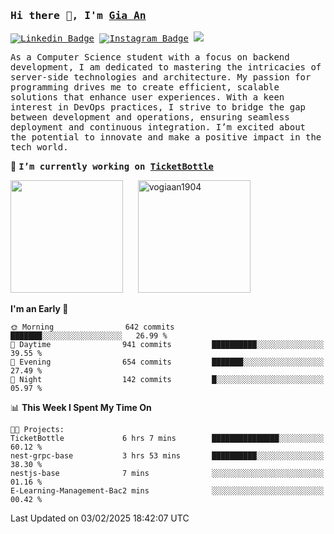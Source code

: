 ### <samp>Hi there 👋, I'm <a href="https://www.linkedin.com/in/vogiaan1904/" target="_blank">Gia An</a></samp>

<samp> [![Linkedin Badge](https://img.shields.io/badge/-LinkedIn-0e76a8?style=flat-square&logo=Linkedin&logoColor=white)](https://linkedin.com/in/vogiaan1904)
[![Instagram Badge](https://img.shields.io/badge/-Instagram-e4405f?style=flat-square&logo=Instagram&logoColor=white)](https://instagram.com/_.ja.ann_/) ![](https://komarev.com/ghpvc/?username=vogiaan1904&style=flat-square&base=500)</samp> 

<samp>As a Computer Science student with a focus on backend development, I am dedicated to mastering the intricacies of server-side technologies and architecture. My passion for programming drives me to create efficient, scalable solutions that enhance user experiences. With a keen interest in DevOps practices, I strive to bridge the gap between development and operations, ensuring seamless deployment and continuous integration. I’m excited about the potential to innovate and make a positive impact in the tech world.</samp>

🔭 <samp>**I’m currently working on [TicketBottle](https://github.com/vogiaan1904/TicketBottle)**</samp>



<div>
  <img height="180em" src="https://github-readme-stats.vercel.app/api/top-langs/?username=vogiaan1904&show_icons=true&hide_border=true&layout=compact&langs_count=10&theme=transparent&include_orgs=true"/>
  &nbsp;&nbsp;&nbsp;&nbsp;
  <img height="180em" src="https://github-readme-stats.vercel.app/api?username=vogiaan1904&show_icons=true&hide_border=true&&count_private=true&include_all_commits=true&theme=transparent&locale=en" alt="vogiaan1904" />
</div>






<!--START_SECTION:waka-->
**I'm an Early 🐤** 

```text
🌞 Morning                642 commits         ███████░░░░░░░░░░░░░░░░░░   26.99 % 
🌆 Daytime                941 commits         ██████████░░░░░░░░░░░░░░░   39.55 % 
🌃 Evening                654 commits         ███████░░░░░░░░░░░░░░░░░░   27.49 % 
🌙 Night                  142 commits         █░░░░░░░░░░░░░░░░░░░░░░░░   05.97 % 
```


📊 **This Week I Spent My Time On** 

```text
🐱‍💻 Projects: 
TicketBottle             6 hrs 7 mins        ███████████████░░░░░░░░░░   60.12 % 
nest-grpc-base           3 hrs 53 mins       ██████████░░░░░░░░░░░░░░░   38.30 % 
nestjs-base              7 mins              ░░░░░░░░░░░░░░░░░░░░░░░░░   01.16 % 
E-Learning-Management-Bac2 mins              ░░░░░░░░░░░░░░░░░░░░░░░░░   00.42 % 
```


 Last Updated on 03/02/2025 18:42:07 UTC
<!--END_SECTION:waka-->
